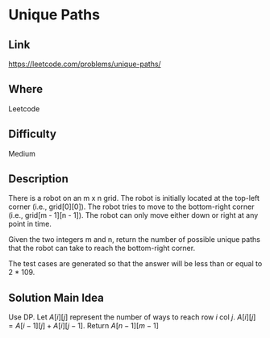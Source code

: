 # Unique Paths

## Link

https://leetcode.com/problems/unique-paths/

## Where

Leetcode

## Difficulty

Medium

## Description

There is a robot on an m x n grid. The robot is initially located at the top-left corner (i.e., grid[0][0]). The robot tries to move to the bottom-right corner (i.e., grid[m - 1][n - 1]). The robot can only move either down or right at any point in time.

Given the two integers m and n, return the number of possible unique paths that the robot can take to reach the bottom-right corner.

The test cases are generated so that the answer will be less than or equal to 2 \* 109.

## Solution Main Idea

Use DP. Let $A[i][j]$ represent the number of ways to reach row $i$ col $j$. $A[i][j] = A[i-1][j] + A[i][j-1]$.
Return $A[n-1][m-1]$

